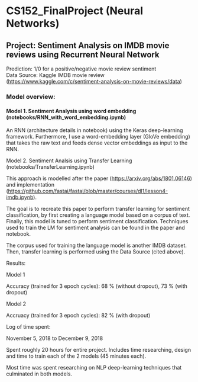 # CS152_FinalProject (Neural Networks)

## Project: Sentiment Analysis on IMDB movie reviews using Recurrent Neural Network <br />

Prediction: 1/0 for a positive/negative movie review sentiment <br />
Data Source: Kaggle IMDB movie review (https://www.kaggle.com/c/sentiment-analysis-on-movie-reviews/data) <br />

### Model overview:

#### Model 1. Sentiment Analysis using word embedding (notebooks/RNN_with_word_embedding.ipynb)

  An RNN (architecture details in notebook) using the Keras deep-learning framework. Furthermore, I use a word-embedding layer
  (GloVe embedding) that takes the raw text and feeds dense vector embeddings as input to the RNN.
 
  
Model 2. Sentiment Analsis using Transfer Learning (notebooks/TransferLearning.ipynb)
  
  This approach is modelled after the paper (https://arxiv.org/abs/1801.06146) and implementation (https://github.com/fastai/fastai/blob/master/courses/dl1/lesson4-imdb.ipynb).
  
  The goal is to recreate this paper to perform transfer learning for sentiment classification, by first creating a language model based on a corpus of text.
  Finally, this model is tuned to perform sentiment classification. Techniques used to train the LM for sentiment analysis can be found in the paper and notebook.
  
  The corpus used for training the language model is another IMDB dataset. Then, transfer learning is performed using the Data Source (cited above).


Results:

  Model 1

  Accuracy (trained for 3 epoch cycles): 68 % (without dropout), 73 % (with dropout)

  Model 2

  Accruacy (trained for 3 epoch cycles): 82 % (with dropout)


Log of time spent:
  
  November 5, 2018 to December 9, 2018
  
  Spent roughly 20 hours for entire project. Includes time researching, design and time to train each of the 2 models (45   minutes each). <br/>
  
  Most time was spent researching on NLP deep-learning techniques that culminated in both models.
  




